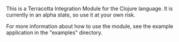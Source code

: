 This is a Terracotta Integration Module for the Clojure language.  It is currently in an alpha state, so use it at your own risk.

For more information about how to use the module, see the example application in the "examples" directory.
